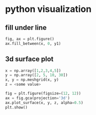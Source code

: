 # python visualization

## fill under line
```python
fig, ax = plt.figure()
ax.fill_between(x, 0, y1)
```

## 3d surface plot
```python
x = np.array([1,2,3,4,5])
y = np.array([2, 5, 10, 30])
x, y = np.meshgrid(x, y)
z = <some value>

fig = plt.figure(figsize=(12, 12))
ax = fig.gca(projection='3d')
ax.plot_surface(x, y, z, alpha=0.5)
plt.show()
```


